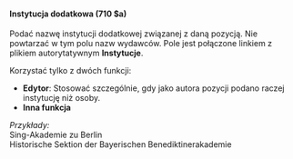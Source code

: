 #### Instytucja dodatkowa (710 $a)
Podać nazwę instytucji dodatkowej związanej z daną pozycją. Nie powtarzać w tym polu nazw wydawców. Pole jest połączone linkiem z plikiem autorytatywnym  **Instytucje**.

Korzystać tylko z dwóch funkcji:

- **Edytor**: Stosować szczególnie, gdy jako autora pozycji podano raczej instytucję niż osoby.
- **Inna funkcja**  

_Przykłady:_  
Sing-Akademie zu Berlin   
Historische Sektion der Bayerischen Benediktinerakademie
